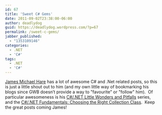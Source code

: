 ```yaml
---
id: 67
title: 'Sweet C# Gems'
date: 2011-09-02T23:38:00-06:00
author: deadlydog
guid: https://deadlydog.wordpress.com/?p=67
permalink: /sweet-c-gems/
jabber_published:
  - "1353109146"
categories:
  - .NET
  - 'C#'
tags:
  - .NET
  - 'C#'
---
```

[James Michael Hare](http://geekswithblogs.net/BlackRabbitCoder/Default.aspx) has a lot of awesome C# and .Net related posts, so this is just a little shout out to him (and my own little way of bookmarking his blogs since GWB doesn&#8217;t provide a way to "favourite" or "follow" him).&#160; Of particular awesomeness is his [C#/.NET Little Wonders and Pitfalls](http://geekswithblogs.net/BlackRabbitCoder/archive/2011/08/11/c.net-little-wonders--pitfalls-the-complete-collection-so-far.aspx) series, and the [C#/.NET Fundamentals: Choosing the Right Collection Class](http://geekswithblogs.net/BlackRabbitCoder/archive/2011/06/16/c.net-fundamentals-choosing-the-right-collection-class.aspx "C#/.NET Fundamentals: Choosing the Right Collection Class").&#160; Keep the great posts coming James!
